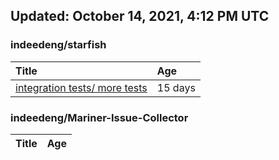 ## Updated: October 14, 2021, 4:12 PM UTC


### indeedeng/starfish
|**Title**|**Age**|
|:----|:----|
|[integration tests/ more tests](https://github.com/indeedeng/starfish/issues/117)|15&nbsp;days|


### indeedeng/Mariner-Issue-Collector
|**Title**|**Age**|
|:----|:----|